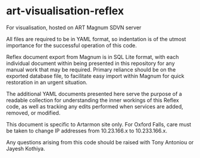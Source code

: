 # art-visualisation-reflex
For visualisation, hosted on ART Magnum SDVN server

All files are required to be in YAML format, so indentation is of the utmost importance for the successful operation of this code.

Reflex document export from Magnum is in SQL Lite format, with each individual document within being presented in this repository for any manual work that may be required. Primary reliance should be on the exported database file, to facilitate easy import within Magnum for quick restoration in an urgent situation.

The additional YAML documents presented here serve the purpose of a readable collection for understanding the inner workings of this Reflex code, as well as tracking any edits performed when services are added, removed, or modified.

This document is specific to Artarmon site only. For Oxford Falls, care must be taken to change IP addresses from 10.23.166.x to 10.233.166.x.

Any questions arising from this code should be raised with Tony Antoniou or Jayesh Kothiya.
